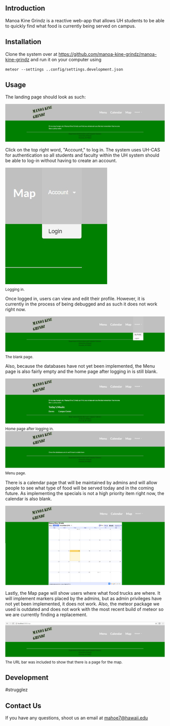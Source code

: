 ## Introduction
Manoa Kine Grindz is a reactive web-app that allows UH students to be able to quickly find what food is currently being served on campus.
## Installation
Clone the system over at https://github.com/manoa-kine-grindz/manoa-kine-grindz and run it on your computer using

```
meteor --settings ..config/settings.development.json
```

## Usage
The landing page should look as such:

![](./images/landing1.jpg)

Click on the top right word, "Account," to log in. The system uses UH-CAS for authentication so all students and faculty within the UH system should be able to log-in without having to create an account.

![](./images/logging.jpg)
<br>
<sub>Logging in.</sub>

Once logged in, users can view and edit their profile. However, it is currently in the process of being debugged and as such it does not work right now.

![](./images/profile.jpg)
<br>
<sub>The blank page.</sub>

Also, because the databases have not yet been implemented, the Menu page is also fairly empty and the home page after logging in is still blank.

![](./images/landing2.jpg)
<br>
<sub>Home page after logging in.</sub>
<br>
![](./images/menu.jpg)
<br>
<sub>Menu page.</sub>

There is a calendar page that will be maintained by admins and will allow people to see what type of food will be served today and in the coming future. As implementing the specials is not a high priority item right now, the calendar is also blank.

![](./images/calendar.jpg)

Lastly, the Map page will show users where what food trucks are where. It will implement markers placed by the admins, but as admin privileges have not yet been implemented, it does not work. Also, the meteor package we used is outdated and does not work with the most recent build of meteor so we are currently finding a replacement.

![](./images/map.jpg)
<br>
<sub>The URL bar was included to show that there is a page for the map.</sub>

## Development
#strugglez

## Contact Us
If you have any questions, shoot us an email at mahoe7@hawaii.edu
